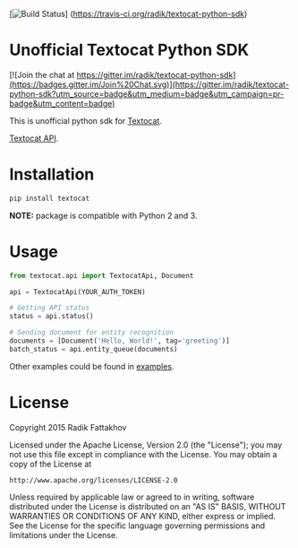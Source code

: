 [![Build Status](https://travis-ci.org/radik/textocat-python-sdk.svg?branch=master)]
(https://travis-ci.org/radik/textocat-python-sdk)

# Unofficial Textocat Python SDK

[![Join the chat at https://gitter.im/radik/textocat-python-sdk](https://badges.gitter.im/Join%20Chat.svg)](https://gitter.im/radik/textocat-python-sdk?utm_source=badge&utm_medium=badge&utm_campaign=pr-badge&utm_content=badge)

This is unofficial python sdk for [Textocat](http://textocat.com).

[Textocat API](http://docs.textocat.com/).

# Installation

```bash
pip install textocat
```

**NOTE:** package is compatible with Python 2 and 3.

# Usage

```python
from textocat.api import TextocatApi, Document

api = TextocatApi(YOUR_AUTH_TOKEN)

# Getting API status
status = api.status()

# Sending document for entity recognition
documents = [Document('Hello, World!', tag='greeting')]
batch_status = api.entity_queue(documents)
```

Other examples could be found in [examples](./examples).

# License

Copyright 2015 Radik Fattakhov

Licensed under the Apache License, Version 2.0 (the "License");
you may not use this file except in compliance with the License.
You may obtain a copy of the License at

    http://www.apache.org/licenses/LICENSE-2.0

Unless required by applicable law or agreed to in writing, software
distributed under the License is distributed on an "AS IS" BASIS,
WITHOUT WARRANTIES OR CONDITIONS OF ANY KIND, either express or implied.
See the License for the specific language governing permissions and
limitations under the License.